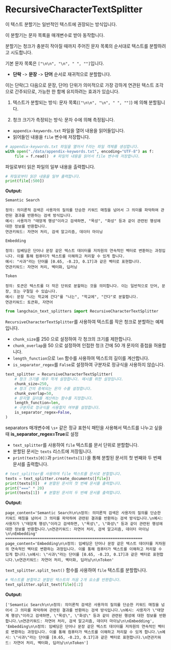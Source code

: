 # RecursiveCharacterTextSplitter

이 텍스트 분할기는 일반적인 텍스트에 권장되는 방식입니다.

이 분할기는 문자 목록을 매개변수로 받아 동작합니다.

분할기는 청크가 충분히 작아질 때까지 주어진 문자 목록의 순서대로 텍스트를 분할하려고 시도합니다.

기본 문자 목록은 `["\n\n", "\n", " ", ""]`입니다.

- **단락** -> **문장** -> **단어** 순서로 재귀적으로 분할합니다.

이는 단락(그 다음으로 문장, 단어) 단위가 의미적으로 가장 강하게 연관된 텍스트 조각으로 간주되므로, 가능한 한 함께 유지하려는 효과가 있습니다.

1. 텍스트가 분할되는 방식: 문자 목록(`["\n\n", "\n", " ", ""]`) 에 의해 분할됩니다.

2. 청크 크기가 측정되는 방식: 문자 수에 의해 측정됩니다.

- `appendix-keywords.txt` 파일을 열어 내용을 읽어들입니다.
- 읽어들인 내용을 `file` 변수에 저장합니다.

```python
# appendix-keywords.txt 파일을 열어서 f라는 파일 객체를 생성합니다.
with open("./data/appendix-keywords.txt", encoding="UTF-8") as f:
    file = f.read()  # 파일의 내용을 읽어서 file 변수에 저장합니다.
```

파일로부터 읽은 파일의 일부 내용을 출력합니다.

```python
# 파일로부터 읽은 내용을 일부 출력합니다.
print(file[:500])
```

**Output:**

```
Semantic Search

정의: 의미론적 검색은 사용자의 질의를 단순한 키워드 매칭을 넘어서 그 의미를 파악하여 관련된 결과를 반환하는 검색 방식입니다.
예시: 사용자가 "태양계 행성"이라고 검색하면, "목성", "화성" 등과 같이 관련된 행성에 대한 정보를 반환합니다.
연관키워드: 자연어 처리, 검색 알고리즘, 데이터 마이닝

Embedding

정의: 임베딩은 단어나 문장 같은 텍스트 데이터를 저차원의 연속적인 벡터로 변환하는 과정입니다. 이를 통해 컴퓨터가 텍스트를 이해하고 처리할 수 있게 합니다.
예시: "사과"라는 단어를 [0.65, -0.23, 0.17]과 같은 벡터로 표현합니다.
연관키워드: 자연어 처리, 벡터화, 딥러닝

Token

정의: 토큰은 텍스트를 더 작은 단위로 분할하는 것을 의미합니다. 이는 일반적으로 단어, 문장, 또는 구절일 수 있습니다.
예시: 문장 "나는 학교에 간다"를 "나는", "학교에", "간다"로 분할합니다.
연관키워드: 토큰화, 자연어
```

```python
from langchain_text_splitters import RecursiveCharacterTextSplitter
```

`RecursiveCharacterTextSplitter`를 사용하여 텍스트를 작은 청크로 분할하는 예제입니다.

- `chunk_size`를 250 으로 설정하여 각 청크의 크기를 제한합니다.
- `chunk_overlap`을 50 으로 설정하여 인접한 청크 간에 50 개 문자의 중첩을 허용합니다.
- `length_function`으로 `len` 함수를 사용하여 텍스트의 길이를 계산합니다.
- `is_separator_regex`를 `False`로 설정하여 구분자로 정규식을 사용하지 않습니다.

```python
text_splitter = RecursiveCharacterTextSplitter(
    # 청크 크기를 매우 작게 설정합니다. 예시를 위한 설정입니다.
    chunk_size=250,
    # 청크 간의 중복되는 문자 수를 설정합니다.
    chunk_overlap=50,
    # 문자열 길이를 계산하는 함수를 지정합니다.
    length_function=len,
    # 구분자로 정규식을 사용할지 여부를 설정합니다.
    is_separator_regex=False,
)
```

separators 매개변수에 `\s+` 같은 정규 표현식 패턴을 사용해서 텍스트를 나누고 싶을 때 **is_separator_regex=True**로 설정

- `text_splitter`를 사용하여 `file` 텍스트를 문서 단위로 분할합니다.
- 분할된 문서는 `texts` 리스트에 저장됩니다.
- `print(texts[0])`과 `print(texts[1])`을 통해 분할된 문서의 첫 번째와 두 번째 문서를 출력합니다.

```python
# text_splitter를 사용하여 file 텍스트를 문서로 분할합니다.
texts = text_splitter.create_documents([file])
print(texts[0])  # 분할된 문서의 첫 번째 문서를 출력합니다.
print("===" * 20)
print(texts[1])  # 분할된 문서의 두 번째 문서를 출력합니다.
```

**Output:**

```
page_content='Semantic Search\n\n정의: 의미론적 검색은 사용자의 질의를 단순한 키워드 매칭을 넘어서 그 의미를 파악하여 관련된 결과를 반환하는 검색 방식입니다.\n예시: 사용자가 \"태양계 행성\"이라고 검색하면, \"목성\", \"화성\" 등과 같이 관련된 행성에 대한 정보를 반환합니다.\n연관키워드: 자연어 처리, 검색 알고리즘, 데이터 마이닝\n\nEmbedding'
============================================================
page_content='Embedding\n\n정의: 임베딩은 단어나 문장 같은 텍스트 데이터를 저차원의 연속적인 벡터로 변환하는 과정입니다. 이를 통해 컴퓨터가 텍스트를 이해하고 처리할 수 있게 합니다.\n예시: \"사과\"라는 단어를 [0.65, -0.23, 0.17]과 같은 벡터로 표현합니다.\n연관키워드: 자연어 처리, 벡터화, 딥러닝\n\nToken'
```

`text_splitter.split_text()` 함수를 사용하여 `file` 텍스트를 분할합니다.

```python
# 텍스트를 분할하고 분할된 텍스트의 처음 2개 요소를 반환합니다.
text_splitter.split_text(file)[:2]
```

**Output:**

```
['Semantic Search\n\n정의: 의미론적 검색은 사용자의 질의를 단순한 키워드 매칭을 넘어서 그 의미를 파악하여 관련된 결과를 반환하는 검색 방식입니다.\n예시: 사용자가 \"태양계 행성\"이라고 검색하면, \"목성\", \"화성\" 등과 같이 관련된 행성에 대한 정보를 반환합니다.\n연관키워드: 자연어 처리, 검색 알고리즘, 데이터 마이닝\n\nEmbedding', 'Embedding\n\n정의: 임베딩은 단어나 문장 같은 텍스트 데이터를 저차원의 연속적인 벡터로 변환하는 과정입니다. 이를 통해 컴퓨터가 텍스트를 이해하고 처리할 수 있게 합니다.\n예시: \"사과\"라는 단어를 [0.65, -0.23, 0.17]과 같은 벡터로 표현합니다.\n연관키워드: 자연어 처리, 벡터화, 딥러닝\n\nToken']
```